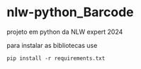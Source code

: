 # nlw-python_Barcode

projeto em python da NLW expert 2024

para instalar as bibliotecas use 

``` pip install -r requirements.txt ```
